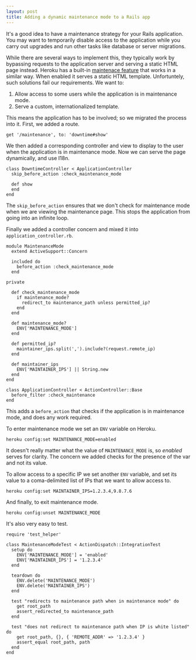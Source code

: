 ```yaml
---
layout: post
title: Adding a dynamic maintenance mode to a Rails app
---
```


It's a good idea to have a maintenance strategy for your Rails application. You may want to temporarily disable access to the application while you carry out upgrades and run other tasks like database or server migrations.

While there are several ways to implement this, they typically work by bypassing requests to the application server and serving a static HTML page instead. Heroku has a built-in [maintenace feature][1] that works in a similar way. When enabled it serves a static HTML template. Unfortuntely, such solutions fail our requirements. We want to:

1. Allow access to some users while the application is in maintenance mode.
2. Serve a custom, internationalized template.

This means the application has to be involved; so we migrated the process into it. First, we added a route.

	get '/maintenance', to: 'downtime#show'

We then added a corresponding controller and view to display to the user when the application is in maintenance mode. Now we can serve the page dynamically, and use I18n.

	class DowntimeController < ApplicationController
	  skip_before_action :check_maintenance_mode

	  def show
	  end
	end

The `skip_before_action` ensures that we don't check for maintenance mode when we are viewing the maintenance page. This stops the application from going into an infinite loop.

Finally we added a controller concern and mixed it into `application_controller.rb`.

	module MaintenanceMode
	  extend ActiveSupport::Concern

	  included do
	    before_action :check_maintenance_mode
	  end

	private

	  def check_maintenance_mode
	    if maintenance_mode?
	      redirect_to maintenance_path unless permitted_ip?
	    end
	  end

	  def maintenance_mode?
	    ENV['MAINTENANCE_MODE']
	  end

	  def permitted_ip?
	    maintainer_ips.split(',').include?(request.remote_ip)
	  end

	  def maintainer_ips
	    ENV['MAINTAINER_IPS'] || String.new
	  end
	end

	class ApplicationController < ActionController::Base
	  before_filter :check_maintenance
	end

This adds a `before_action` that checks if the application is in maintenance mode, and does any work required.

To enter maintenance mode we set an `ENV` variable on Heroku.

	heroku config:set MAINTENANCE_MODE=enabled

It doesn't really matter what the value of `MAINTENANCE_MODE` is, so *enabled* serves for clarity. The concern we added checks for the presence of the var and not its value.

To allow access to a specific IP we set another `ENV` variable, and set its value to a coma-delimited list of IPs that we want to allow access to.

	heroku config:set MAINTAINER_IPS=1.2.3.4,9.8.7.6

And finally, to exit maintenance mode.

	heroku config:unset MAINTENANCE_MODE

It's also very easy to test.

	require 'test_helper'

	class MaintenanceModeTest < ActionDispatch::IntegrationTest
	  setup do
	    ENV['MAINTENANCE_MODE'] = 'enabled'
	    ENV['MAINTAINER_IPS'] = '1.2.3.4'
	  end

	  teardown do
	    ENV.delete('MAINTENANCE_MODE')
	    ENV.delete('MAINTAINER_IPS')
	  end

	  test "redirects to maintenance path when in maintenance mode" do
	    get root_path
	    assert_redirected_to maintenance_path
	  end

	  test "does not redirect to maintenance path when IP is white listed" do
	    get root_path, {}, { 'REMOTE_ADDR' => '1.2.3.4' }
	    assert_equal root_path, path
	  end
	end

[1]: https://devcenter.heroku.com/articles/maintenance-mode
